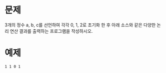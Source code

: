 # 문제
3개의 정수 a, b, c를 선언하여 각각 0, 1, 2로 초기화 한 후 아래 소스와 같은 다양한 논리 연산 결과를 출력하는 프로그램을 작성하시오. 

# 예제
```
1 1 0 1
```
